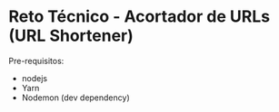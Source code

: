 # Reto Técnico - Acortador de URLs (URL Shortener)

Pre-requisitos:

- nodejs
- Yarn
- Nodemon (dev dependency)
